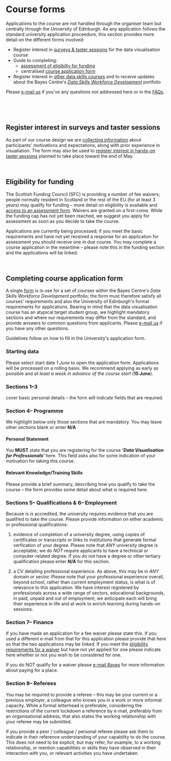 # Course forms

Applications to the course are not handled through the organiser team but centrally through the University of Edinburgh. As any application follows the standard university application proceedure, this section provides more detail on the different forms involved:
  
  * Register interest in [surveys & taster sessions](#register_interest_datavis_course) for the data visualisation course
  * Guide to completing: 
    * [assessment of eligibilty for funding](#funding_applications)
    * centralised [course application form](#course_applications)
  * Register interest in [other data skills courses](https://www.ed.ac.uk/bayes/about-us/our-work/education/workforce-development/courses/data-visualisation/register-your-interest) and to receive updates about the Bayes Centre's [*Data Skills Workforce Development*](https://www.ed.ac.uk/bayes/about-us/our-work/education/workforce-development) portfolio

Please [e-mail us](mailto:datavisonline@gmail.com) if you've any questions not addressed here or in the [FAQs](faqs.md). 
<p>&nbsp;</p>
<p>&nbsp;</p>


<a name = "register_interest_datavis_course"></a>
## Register interest in surveys and taster sessions

As part of our course design we are [collecting information](https://forms.gle/4Z6wTZkoHMsNL5Yu5) about participants' motivations and expectations, along with prior experience in visualiation. The form may also be used to [register interest in hands-on taster sessions](https://forms.gle/4Z6wTZkoHMsNL5Yu5) planned to take place toward the end of May.
<p>&nbsp;</p>

<a name = "funding_applications"></a>
## Eligibility for funding

The Scottish Funding Council (SFC) is providing a number of fee waivers; people normally resident in Scotland or the rest of the EU (for at least 3 years) may qualify for funding &ndash; more detail on eligibility is available and [access to an assessment form](https://www.ed.ac.uk/bayes/about-us/our-work/education/workforce-development/eligibility-funding).
Waivers are granted on a first-come. While the funding cap has not yet been reached, we suggest you apply for assessment as soon as you decide to take the course. 

Applications are currently being processed; if you meet the basic requirements and have not yet received a response for an application for assessment you should receive one in due course. You may complete a course application in the meantime &ndash; please note this in the funding section and the applications will be linked. 
<p>&nbsp;</p>


<a name = "course_applications"></a>
## Completing course application form

A single [form](https://www.ed.ac.uk/bayes/about-us/our-work/education/workforce-development/how-to-apply) is in use for a set of courses within the Bayes Centre's *Data Skills Workforce Development* portfolio; the form must therefore satisfy all courses' requirements and also the University of Edinburgh's formal requirements for applications. Bearing in mind that the data visualisation course has an atypical target student group, we highlight mandatory sections and where our requirements may differ from the standard, and provide answers to common questions from applicants. Please [e-mail us](mailto:datavisonline@gmail.com) if you have any other questions. 

Guidelines follow on how to fill in the University's application form. 

### Starting data
Please select start date *1 June* to open the application form. Applications will be processed on a rolling basis. We recommend applying as early as poosible and _at least a week in advance of the course start_ (**15 June**).


### Sections 1&ndash;3 
cover basic personal details &ndash; the form will indicate fields that are required. 

### Section 4&ndash; Programme 

We highlight below only those sections that are mandatory. You may leave other sections blank or enter **N/A** 

<h4>Personal Statement</h4>

You **MUST** state that you are registering for the course ***'Data Visualisation for Professionals'*** here. This field asks also for some indication of your motivation for taking this
course. 

<h4>Relevant Knowledge/Training Skills</h4>

Please provide a brief summary, describing how you qualify to take the course &ndash; the form provides some detail about what is required here.


### Sections 5&ndash; Qualifications &amp; 6&ndash; Employment

Because is is accredited, the university requires evidence that you are qualified to take the course. Please provide information on either academic or professional qualifications:

1. evidence of completion of a university degree, using copies of certificates or transcripts or links to institutions that generate formal verfication of your degree. Please note that *ANY* university degree is acceptable; we do *NOT* require applicants to have a technical or computer-related degree. 
If you do not have a degree or other tertiary qualification please enter ***N/A*** for this section. 

2. a CV detailing professional experience. As above, this may be in *ANY* domain or sector. Please note that your professional experience overall, beyond school, rather than current employment status, is what is of relevance to this application. We have interest registered by professionals across a wide range of sectors, educational backgrounds, in paid, unpaid and out of employment; we anticipate each will bring their experience in life and at work to enrich learning during hands-on sessions. 


### Section 7&ndash; Finance

If you have made an application for a fee waiver please state this. If you used a different e-mail from that for this application please provide that here so that the two applications may be linked. 
If you meet the [eligibility requirements for a waiver](https://www.ed.ac.uk/bayes/about-us/our-work/education/workforce-development/eligibility-funding) but have not yet applied for one please indicate here whether or not you wish to be considered for one. 

If you do NOT qualify for a waiver please [e-mail Bayes](mailto:bayes-training@ed.ac.uk) for more information about paying for a place.


### Section 8&ndash; Referees

You may be required to provide a referee &ndash; this may be your current or a previous employer, a  colleague who knows you in a work or more informal capacity. While a formal letterhead is preferable, considering the restrictions of the current lockdown a reference by e-mail, preferably from an organisational address, that also states the working relationship with your referee may be submitted.  

If you provide a peer / colleague / personal referee please ask them to indicate in their reference understanding of your capability to do the course. This does not need to be explicit, but may refer, for example, to a working relationship, or mention capabilities or skills they have observed in their interaction with you, or relevant activities you have undertaken. 

